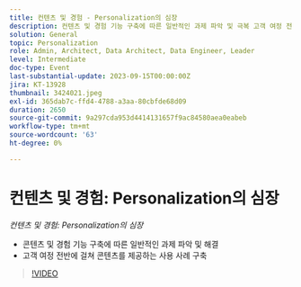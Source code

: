 ```yaml
---
title: 컨텐츠 및 경험 - Personalization의 심장
description: 컨텐츠 및 경험 기능 구축에 따른 일반적인 과제 파악 및 극복 고객 여정 전반에 걸쳐 컨텐츠를 유도하는 활용 사례 구축
solution: General
topic: Personalization
role: Admin, Architect, Data Architect, Data Engineer, Leader
level: Intermediate
doc-type: Event
last-substantial-update: 2023-09-15T00:00:00Z
jira: KT-13928
thumbnail: 3424021.jpeg
exl-id: 365dab7c-ffd4-4788-a3aa-80cbfde68d09
duration: 2650
source-git-commit: 9a297cda953d4414131657f9ac84580aea0eabeb
workflow-type: tm+mt
source-wordcount: '63'
ht-degree: 0%

---
```


# 컨텐츠 및 경험: Personalization의 심장

*컨텐츠 및 경험: Personalization의 심장*

* 콘텐츠 및 경험 기능 구축에 따른 일반적인 과제 파악 및 해결
* 고객 여정 전반에 걸쳐 콘텐츠를 제공하는 사용 사례 구축

>[!VIDEO](https://video.tv.adobe.com/v/3424021/?learn=on)
